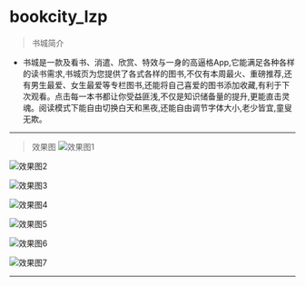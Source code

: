 # bookcity_lzp
> 书城简介
  - 书城是一款及看书、消遣、欣赏、特效与一身的高逼格App,它能满足各种各样的读书需求,书城页为您提供了各式各样的图书,不仅有本周最火、重磅推荐,还有男生最爱、女生最爱等专栏图书,还能将自己喜爱的图书添加收藏,有利于下次观看。点击每一本书都让你受益匪浅,不仅是知识储备量的提升,更能直击灵魂。阅读模式下能自由切换白天和黑夜,还能自由调节字体大小,老少皆宜,童叟无欺。
***
> 效果图
![效果图1](https://lizepeng1.github.io/bookcitylzp/dist/pic/1.png)

![效果图2](https://lizepeng1.github.io/bookcitylzp/dist/pic/2.png)

![效果图3](https://lizepeng1.github.io/bookcitylzp/dist/pic/3.png)

![效果图4](https://lizepeng1.github.io/bookcitylzp/dist/pic/4.png)

![效果图5](https://lizepeng1.github.io/bookcitylzp/dist/pic/5.jpg)

![效果图6](https://lizepeng1.github.io/bookcitylzp/dist/pic/6.png)

![效果图7](https://lizepeng1.github.io/bookcitylzp/dist/pic/7.jpg)
***



